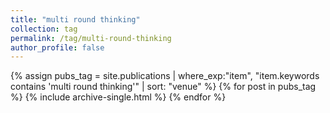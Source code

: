 ```yaml
---
title: "multi round thinking"
collection: tag
permalink: /tag/multi-round-thinking
author_profile: false
---
```

{% assign pubs_tag = site.publications | where_exp:"item", "item.keywords contains 'multi round thinking'" | sort: "venue" %}
{% for post in pubs_tag %}
  {% include archive-single.html %}
{% endfor %}
